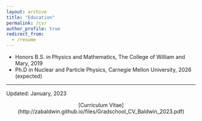 ```yaml
---
layout: archive
title: "Education"
permalink: /cv/
author_profile: true
redirect_from:
  - /resume
---
```



* Honors B.S. in Physics and Mathematics, The College of William and Mary, 2019
* Ph.D in Nuclear and Particle Physics, Carnegie Mellon University, 2026 (expected)

_________________
Updated: January, 2023  
<center> [Curriculum Vitae](http://zabaldwin.github.io/files/Gradschool_CV_Baldwin_2023.pdf) </center> 



